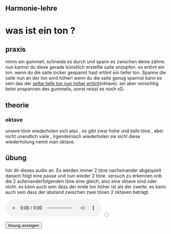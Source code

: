 Harmonie-lehre 
--- 
# was ist ein ton ?

## praxis 
nimm ein gummeli, schneide es durch und spann es zwischen deine zähne. nun kannst du diese gerade künstlich erstellte saite anzupfen. es ertönt ein ton. 
wenn du die saite locker gespannt hast ertönt ein tiefer ton. Spanne die saite nun an der ton wird höher! wenn du die saite genug spannst kann es sein das der [selbe tiefe ton nun höher ertönt](###oktave)(oktave). sei aber vorsichtig beim anspannen des gummelis, sonst reisst es noch xD. 


## theorie 
### oktave
unsere töne wiederholen sich also , es gibt zwar hohe und tiefe töne , aber nicht unendlich viele , irgendeinisch wiederholen sie sich! diese wiederholung nennt man oktave.


## übung 
hör dir dieses audio an. Es werden immer 2 töne nacheinander abgespielt danach folgt eine pause und nun wieder 2 töne. versuch zu erkennen onb die 2 aufeinanderfolgenden töne eine gleich, also eine oktave sind oder nicht. es kann auch sein dass der erste ton höher ist als der zweite. es kann auch sein dass der abstand zwischen zwei tönen 2 oktaven beträgt. 

<audio controls>
  <source src="./octave_lesson.mp3" type="audio/mpeg">
Your browser does not support the audio element.
</audio>

<input type="radio">

<button onclick="document.querySelector('#asdf').style.display = 'block'">lösung anzeigen</button>

<div style="display:none" id="asdf">
<h2>lösung</h2>

1 nein <br>
2 nein <br>
3 nein <br>
4 oktave <br>
5 nein <br>
6 oktave <br>
7 nein <br>
8 komische audio fehler<br>
9 komische audio fehler<br>
usw komische audio fehler<br>
</div>